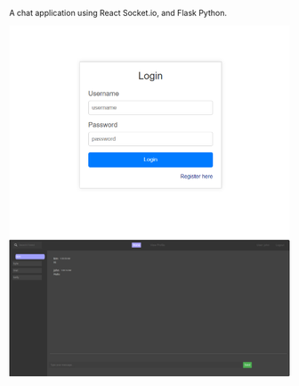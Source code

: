 A chat application using React Socket.io, and Flask Python.

![Sample Image](login_screen_shot.png)
![Sample Image](chat_screen_shot.png)
